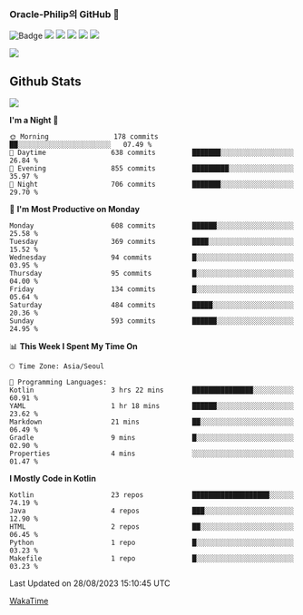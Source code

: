 ### Oracle-Philip의 GitHub 👋

![Badge](http://img.shields.io/badge/-Java-black?style=flat-square)
<img src="https://img.shields.io/badge/ -Kotlin-black?style=flat-square&logo=Kotlin&logoColor=#7F52FF"/></a>
<img src="https://img.shields.io/badge/ -Dart-black?style=flat-square&logo=Dart&logoColor=#0175C2"/></a>
<img src="https://img.shields.io/badge/ -Android-black?style=flat-square&logo=Android&logoColor=#3DDC84"/></a>
<img src="https://img.shields.io/badge/ -Flutter-black?style=flat-square&logo=Flutter&logoColor=#02569B"/></a>
<img src="https://img.shields.io/badge/ -Firebase-black?style=flat-square&logo=Firebase&logoColor=#FFCA28"/></a>

<img src="https://img.shields.io/badge/ -BLE-black?style=flat-square&logo=Bluetooth&logoColor=#0082FC"/></a>

<!--
<img src="https://img.shields.io/badge/ -STM32F103-black?style=flat-square&logo=STMicroelectronics&logoColor=#03234B"/></a>
<img src="https://img.shields.io/badge/ -Qt-black?style=flat-square&logo=Qt&logoColor=#41CD52"/></a>
-->

<!--
![Badge](http://img.shields.io/badge/-Java-black?style=flat-square)
![Badge](http://img.shields.io/badge/-Koltin-black?style=flat-square)
![Badge](http://img.shields.io/badge/-Dart-black?style=flat-square)
![Badge](http://img.shields.io/badge/-Android-black?style=flat-square)
![Badge](http://img.shields.io/badge/-Flutter-black?style=flat-square)
![Badge](http://img.shields.io/badge/-Firebase-black?style=flat-square)
-->

## Github Stats  
<div align="left"><img src="https://github-readme-stats.vercel.app/api?username=Oracle-Philip&show_icons=true&count_private=true&hide_border=true" align="center" /></div>


<!--START_SECTION:waka-->
**I'm a Night 🦉** 

```text
🌞 Morning                178 commits         ██░░░░░░░░░░░░░░░░░░░░░░░   07.49 % 
🌆 Daytime                638 commits         ███████░░░░░░░░░░░░░░░░░░   26.84 % 
🌃 Evening                855 commits         █████████░░░░░░░░░░░░░░░░   35.97 % 
🌙 Night                  706 commits         ███████░░░░░░░░░░░░░░░░░░   29.70 % 
```
📅 **I'm Most Productive on Monday** 

```text
Monday                   608 commits         ██████░░░░░░░░░░░░░░░░░░░   25.58 % 
Tuesday                  369 commits         ████░░░░░░░░░░░░░░░░░░░░░   15.52 % 
Wednesday                94 commits          █░░░░░░░░░░░░░░░░░░░░░░░░   03.95 % 
Thursday                 95 commits          █░░░░░░░░░░░░░░░░░░░░░░░░   04.00 % 
Friday                   134 commits         █░░░░░░░░░░░░░░░░░░░░░░░░   05.64 % 
Saturday                 484 commits         █████░░░░░░░░░░░░░░░░░░░░   20.36 % 
Sunday                   593 commits         ██████░░░░░░░░░░░░░░░░░░░   24.95 % 
```


📊 **This Week I Spent My Time On** 

```text
🕑︎ Time Zone: Asia/Seoul

💬 Programming Languages: 
Kotlin                   3 hrs 22 mins       ███████████████░░░░░░░░░░   60.91 % 
YAML                     1 hr 18 mins        ██████░░░░░░░░░░░░░░░░░░░   23.62 % 
Markdown                 21 mins             ██░░░░░░░░░░░░░░░░░░░░░░░   06.49 % 
Gradle                   9 mins              █░░░░░░░░░░░░░░░░░░░░░░░░   02.90 % 
Properties               4 mins              ░░░░░░░░░░░░░░░░░░░░░░░░░   01.47 % 
```

**I Mostly Code in Kotlin** 

```text
Kotlin                   23 repos            ███████████████████░░░░░░   74.19 % 
Java                     4 repos             ███░░░░░░░░░░░░░░░░░░░░░░   12.90 % 
HTML                     2 repos             ██░░░░░░░░░░░░░░░░░░░░░░░   06.45 % 
Python                   1 repo              █░░░░░░░░░░░░░░░░░░░░░░░░   03.23 % 
Makefile                 1 repo              █░░░░░░░░░░░░░░░░░░░░░░░░   03.23 % 
```




 Last Updated on 28/08/2023 15:10:45 UTC
<!--END_SECTION:waka-->


<!--
**Oracle-Philip/Oracle-Philip** is a ✨ _special_ ✨ repository because its `README.md` (this file) appears on your GitHub profile.

Here are some ideas to get you started:

- 🔭 I’m currently working on ...
- 🌱 I’m currently learning ...
- 👯 I’m looking to collaborate on ...
- 🤔 I’m looking for help with ...
- 💬 Ask me about ...
- 📫 How to reach me: ...
- 😄 Pronouns: ...
- ⚡ Fun fact: ...
-->


[WakaTime](https://wakatime.com/dashboard)

